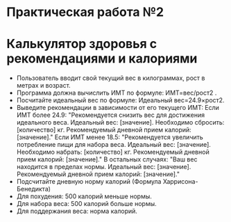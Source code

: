 # Практическая работа №2
# Калькулятор здоровья с рекомендациями и калориями
* Пользователь вводит свой текущий вес в килограммах, рост в метрах и возраст.
* Программа должна вычислить ИМТ по формуле: ИМТ=вес/рост2 .
* Посчитайте идеальный вес по формуле: Идеальный вес=24.9×рост2.
* Выведите рекомендации в зависимости от его текущего ИМТ:
Если ИМТ более 24.9: "Рекомендуется снизить вес для достижения идеального веса. Идеальный вес: [значение]. Необходимо сбросить: [количество] кг. Рекомендуемый дневной прием калорий: [значение]."
Если ИМТ менее 18.5: "Рекомендуется увеличить потребление пищи для набора веса. Идеальный вес: [значение]. Необходимо набрать: [количество] кг. Рекомендуемый дневной прием калорий: [значение]."
В остальных случаях: "Ваш вес находится в пределах нормы. Идеальный вес: [значение]. Рекомендуемый дневной прием калорий: [значение]."
* Подсчитайте дневную норму калорий (Формула Харрисона-Бенедикта)
* Для похудения: 500 калорий меньше нормы.
* Для набора веса: 500 калорий больше нормы.
* Для поддержания веса: норма калорий.
